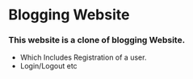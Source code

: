 # Blogging Website
### This website is a clone of blogging Website.
* Which Includes Registration of a user.
* Login/Logout etc
